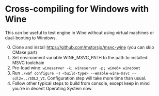 # Cross-compiling for Windows with Wine

This can be useful to test engine in Wine without using virtual machines or dual-booting to Windows.

0. Clone and install https://github.com/mstorsjo/msvc-wine (you can skip CMake part)
1. Set environment variable WINE_MSVC_PATH to the path to installed MSVC toolchain
2. Pre-load wine: `wineserver -k; wineserver -p; wine64 wineboot`
3. Run `./waf configure -T <build-type> --enable-wine-msvc --sdl2=../SDL2_VC`. Configuration step will take more time than usual.
4. Follow other typical steps to build from console, except keep in mind you're in decent Operating System now.
